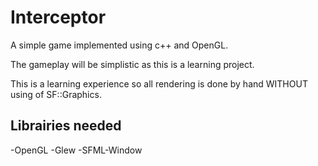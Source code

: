 Interceptor
============

A simple game implemented using c++ and OpenGL.

The gameplay will be simplistic as this is a learning project.

This is a learning experience so all rendering is done by hand WITHOUT using of SF::Graphics.

Librairies needed
-----------------
-OpenGL
-Glew
-SFML-Window
